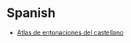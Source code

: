 # Spanish

- [Atlas de entonaciones del castellano](http://prosodia.upf.edu/atlasentonacion/mapa_e.html)


